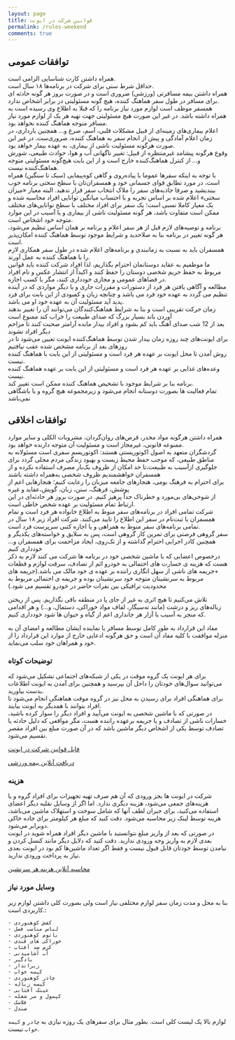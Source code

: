```yaml
---
layout: page
title: قوانین شرکت در ایونت
permalink: /rules-weekend
comments: true
---
```


## توافقات عمومی 
همراه داشتن کارت شناسایی الزامی است.  
حداقل شرط سنی برای شرکت در برنامه‌ها ۱۸ سال است.  
همراه داشتن بیمه مسافرتی (ورزشی) ضروری ا‌ست و در صورت بروز هر گونه حادثه ای برای مسافر در طول سفر هماهنگ کننده، هیچ گونه مسئولیتی در برابر اشخاص ندارد.  
 همسفر موظف است لوازم مورد نیاز برنامه را که قبلا به اطلاع وی رسیده است به همراه داشته باشد. در غیر این صورت هیچ مسئولیتی جهت تهیه هر یک از لوازم مورد نیاز مسافر متوجه هماهنگ کننده نخواهد بود.  
 اعلام بیماری‌های زمینه‌ای از قبیل مشکلات قلبی، آسم، صرع و... همچنین بارداری، در زمان اعلام آمادگی و پیش از انجام سفر به هماهنگ کننده، ضروری‌ست. در غیر این صورت هرگونه مسئولیت ناشی از بیماری، به عهده بیمار خواهد بود.  
 وقوع هرگونه پیشامد غیرمنتظره از قبیل: تغییر ناگهانی آب و هوا، حوادث طبیعی، شورش و... از کنترل هماهنگ‌کننده خارج است و از این بابت هیچ‌گونه مسئولیتی متوجه هماهنگ‌کننده نیست.  
 با توجه به اینکه سفرها عموما با پیاده‌روی و گاهی کوه‌پیمایی (سبک تا سنگین) همراه است، در مورد تطابق قوای جسمانی خود و همسفران‌تان با سطح سختی برنامه خوب بیندیشید و صرفا جاذبه‌های سفر را ملاک انتخاب سفر قرار ندهید. ‌البته ‌معیار ‌«‌میزان سختی‌»‌ ‌اعلام شده بر اساس تجربه و با احتساب میانگین توانایی افراد محاسبه شده و ‌یک ‌معیار‌ کاملا نسبی است‌؛‌ یک سفر برای افراد مختلف با سطح توانایی‌های مختلف ممکن است متفاوت باشد، هر گونه مسئولیت ناشی از بیماری و یا آسیب در این موارد متوجه خود اشخاص است.  
برنامه و توصیه‌های لازم قبل از هر سفر اعلام و برنامه بر همان اساس تنظیم می‌شود، هر گونه تغییر در برنامه بنا به صلاحدید و شرایط موجود توسط هماهنگ کننده امکان‌پذیر است.  
همسفران باید به نسبت به زمانبندی و برنامه‌های اعلام شده در طول سفر همکاری لازم را با هماهنگ کننده به عمل آورند.  
ﻣﺎ ﻣﻮﻇﻔﻴﻢ ﺑﻪ ﻋﻘﺎﻳﺪ دوﺳﺘﺎﻧﻤﺎن اﺣﺘﺮام ﺑﮕﺬارﻳﻢ، ﻟﺬا اﻓﺮاد شرکت کننده ﺑﺎﻳﺪ ﻗﻮاﻧﻴﻦ ﻣﺮﺑﻮط ﺑﻪ ﺣﻔﻆ ﺣﺮﻳﻢ ﺷﺨصی دوﺳﺘﺎن را ﺣﻔﻆ ﻛﻨﻨﺪ و اﻛﻴﺪاً از اﻧﺘﺸﺎر ﻋﻜﺲ و ﻧﺎم اﻓﺮاد در ﻓﻀﺎﻫﺎی ﻋﻤﻮمی و مجازی ﺧﻮدداری ﻛﻨﻨﺪ، ﻣﮕﺮ ﺑﺎ ﻛﺴﺐ اﺟﺎزه.  
مطالعه و آگاهی یافتن هر فرد از دستورات و مقررات جاری و یا دیگر مواردی که در آینده تنظیم می گردد به عهده خود فرد می باشد و چنانچه زیان و کمبودی از این بابت برای فرد پدید آید مسئولیت آن به عهده خود او می باشد.  
زمان حرکت تقریبی است و بنا به شرایط هماهنگ‌کنندگان می‌توانند آن را تغییر بدهند  
آوردن باند بسیار بزرگ که صدای طبیعت را خراب کند ممنوع است  
بعد از 12 شب صدای آهنگ باید کم بشود و افراد بیدار مانده آرامتر صحبت کنند تا مزاحم دیگر افراد نشوند  
برای ایونت‌های چند روزه زمان بیدار شدن توسط هماهنگ‌کننده ایونت تعیین می‌شود تا در روزهای بعد از برنامه مشخص شده عقب نیافتیم  
روش آمدن تا محل ایونت بر عهده هر فرد است و مسئولیتی از این بابت با هماهنگ کننده نیست.  
وعده‌های غذایی بر عهده هر فرد است و مسئولیتی از این بابت بر عهده هماهنگ کننده نیست.  
برنامه بنا بر شرایط موجود با تشخیص هماهنگ کننده ممکن است تغییر کند.  
تمام فعالیت ها بصورت دوستانه انجام می‌شود و زیرمجموعه هیچ گروه و یا باشگاهی نمی‌باشد  

## توافقات اخلاقی
همراه داشتن هرگونه مواد مخدر، قرص‌های روان‌گردان، مشروبات الکلی و سایر موارد ممنوعه قانونی، غیرمجاز است و مسئولیت آن متوجه دارنده خواهد بود.  
گردشگران متعهد به اصول اکوتوریستی هستند: اکوتوریسم سفری است مسئولانه به مناطق طبیعی، که موجب حفظ محیط زیست و بهبود زندگی مردم محلی گردد
 برای جلوگیری ازآسیب به طبیعت،تا حد امکان از ظروف یک‌بار مصرف استفاده نکرده و از همسفران خواهشمندیم ظروف شخصی به‌همراه داشته باشند  
برای احترام به فرهنگ بومی، هنجارهای جامعه میزبان را رعایت کنیم؛ هنجارهایی اعم از پوشش، فرهنگ، سنن، زبان، گویش،عقاید و غیره  
از شوخی‌های بی‌مورد و خطرناک جداً پرهیز کنیم. در صورت بروز هر حادثه‌ای در این ارتباط تمام مسئولیت بر عهده شخص‌ خاطی‌ است.  
شرکت تمامی افراد در برنامه‌های سفر منوط به اطلاع خانواده هر فرد است و تمام ‌همسفران‌ با‌ ثبت‌نام در سفر این ‌اطلاع را تایید می‌کنند. شرکت افراد زیر ۱۸ سال در تمامی برنامه‌های سفر منوط به همراهی و یا اجازه کتبی سرپرست فرد است.  
سفر گروهی فرصتی برای تمرین کار گروهی‌ است، پس به سلا‌یق و خواسته‌های یکدیگر و همچنین کادر اجرایی احترام ‌گذاشته‌ و از تک‌روی، ایجاد مزاحمت برای همسفران و… خودداری کنیم  
درخصوص اعضایی که با ماشین شخصی خود در برنامه ها شرکت می کنند لازم به ذکر هست که هزینه ی خسارت های احتمالی به خودرو ائم از تصادف، سرقت لوازم و قطعات +جریمه های ناشی از سهل انگاری راننده بر عهده ی خود مالک می باشد.(جریمه های مربوط به سرنشینان متوجه خود سرنشینان بوده و جریمه ی احتمالی مربوط به محدودیت ترافیکی  بین نفرات حاضر در خودرو  تقسیم می شود.)  

تلاش می‌کنیم تا هیچ اثری به غیر از جای پا در منطقه باقی نگذاریم. پس از ریختن زباله‌های ریز و درشت (مانند ته‌سیگار، لفاف مواد خوراکی، دستمال، و…) و هر اقدامی که منجر به آسیب یا آزار هر جانداری اعم از گیاه و حیوان ها شود خودداری ‌کنیم.  

مفاد این قرارداد به طور کامل توسط مسافر یا نماینده ایشان مطالعه و امضاي آن به منزله موافقت با کلیه مفاد آن است و حق هرگونه ادعایی خارج از موارد این قرارداد را از خود و همراهان خود سلب می‌نماید.  


### توضیحات کوتاه
برای هر ایونت یک گروه موقت در یکی از شبکه‌های اجتماعی تشکیل می‌شود که می‌توانید سوال‌های خودتان را داخل آن بپرسید و همچنین برای آمدن به ایونت اطلاعات بدست بیاورید.  
برای هماهنگی افراد برای رسیدن به محل نیز در گروه موقت هماهنگی انجام می‌شود تا افراد بتوانند با همدیگر به ایونت بیایند.  
در صورتی که با ماشین شخصی به ایونت می‌آیید و افراد دیگر را سوار کرده باشید، خسارات ناشی از تصادف و یا جریمه برعهده راننده هست، مگر مواقعی که دلیل حادثه یا تصادف توسط یکی از اشخاص دیگر ماشین باشد که در آن صورت مبلغ بین افراد مقصر تقسیم می‌شود.  

[فایل قوانین شرکت در ایونت](/assets/files/active.pdf)  

[دریافت آنلاین بیمه ورزشی](https://insurance.ifsm.ir/UserOnline/Login)  

### هزینه
شرکت در ایونت ها بجز ورودی که آن هم صرف تهیه تجهیزات برای افراد گروه و یا هزینه‌های جمعی می‌شود، هزینه دیگری ندارد. اما اگر از وسایل نقلیه دیگر اعضای استفاده می‌کنید، برای جبران لطف آنها که شامل سوخت و استهلاک ماشین می‌باشد، هزینه توسط لینک زیر محاسبه می‌شود. دقت کنید که مبلغ هر کیلومتر برای جاده خاکی دوبرابر می‌شود.  
در صورتی که بعد از واریز مبلغ نتوانستید با ماشین دیگر افراد همراه شوید در ایونت بعدی لازم به واریز وجه ورودی ندارید. دقت کنید که دلایل دیگر مانند کنسل کردن و نیامدن توسط خودتان قابل قبول نیست و فقط اگر تعداد ماشین‌ها کم بود در ایونت بعدی نیاز به پرداخت ورودی ندارید.  

[محاسبه آنلاین هزینه هر سرنشین](/calculate)  

### وسایل مورد نیاز
بنا به محل و مدت زمان سفر لوازم مختلفی نیاز است ولی بصورت کلی داشتن لوازم زیر کاربردی است.:  

    - کفش کوهنوردی
    - لباس مناسب فصل
    - باتوم کوهنوردی
    - خوراکی های قندی
    - کرم ضد آفتاب
    - آب آشامیدنی
    - بادگیر
    - زیرانداز
    - کیسه خواب
    - چادر کوهنوردی
    - کیسه زباله
    - عینک آفتابی
    - کپسول و سر شعله
    - فلاسک
    - صندل

لوازم بالا یک لیست کلی است. بطور مثال برای سفرهای یک روزه نیازی به `چادر` و `کیسه خواب` نیست.  